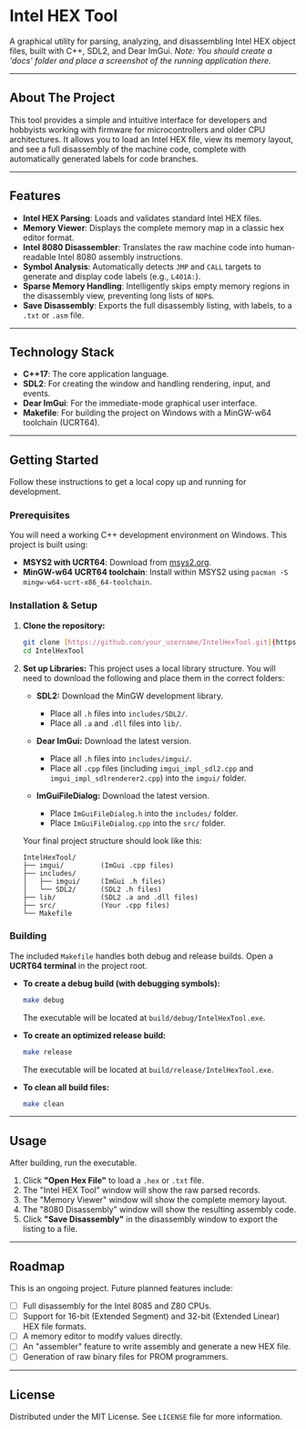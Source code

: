 # Intel HEX Tool

A graphical utility for parsing, analyzing, and disassembling Intel HEX object files, built with C++, SDL2, and Dear ImGui.
*Note: You should create a 'docs' folder and place a screenshot of the running application there.*

---

## About The Project

This tool provides a simple and intuitive interface for developers and hobbyists working with firmware for microcontrollers and older CPU architectures. It allows you to load an Intel HEX file, view its memory layout, and see a full disassembly of the machine code, complete with automatically generated labels for code branches.

---

## Features

* **Intel HEX Parsing**: Loads and validates standard Intel HEX files.
* **Memory Viewer**: Displays the complete memory map in a classic hex editor format.
* **Intel 8080 Disassembler**: Translates the raw machine code into human-readable Intel 8080 assembly instructions.
* **Symbol Analysis**: Automatically detects `JMP` and `CALL` targets to generate and display code labels (e.g., `L401A:`).
* **Sparse Memory Handling**: Intelligently skips empty memory regions in the disassembly view, preventing long lists of `NOP`s.
* **Save Disassembly**: Exports the full disassembly listing, with labels, to a `.txt` or `.asm` file.

---

## Technology Stack

* **C++17**: The core application language.
* **SDL2**: For creating the window and handling rendering, input, and events.
* **Dear ImGui**: For the immediate-mode graphical user interface.
* **Makefile**: For building the project on Windows with a MinGW-w64 toolchain (UCRT64).

---

## Getting Started

Follow these instructions to get a local copy up and running for development.

### Prerequisites

You will need a working C++ development environment on Windows. This project is built using:
* **MSYS2 with UCRT64**: Download from [msys2.org](https://www.msys2.org/).
* **MinGW-w64 UCRT64 toolchain**: Install within MSYS2 using `pacman -S mingw-w64-ucrt-x86_64-toolchain`.

### Installation & Setup

1.  **Clone the repository:**
    ```sh
    git clone [https://github.com/your_username/IntelHexTool.git](https://github.com/your_username/IntelHexTool.git)
    cd IntelHexTool
    ```

2.  **Set up Libraries:** This project uses a local library structure. You will need to download the following and place them in the correct folders:

    * **SDL2:** Download the MinGW development library.
        * Place all `.h` files into `includes/SDL2/`.
        * Place all `.a` and `.dll` files into `lib/`.

    * **Dear ImGui:** Download the latest version.
        * Place all `.h` files into `includes/imgui/`.
        * Place all `.cpp` files (including `imgui_impl_sdl2.cpp` and `imgui_impl_sdlrenderer2.cpp`) into the `imgui/` folder.

    * **ImGuiFileDialog:** Download the latest version.
        * Place `ImGuiFileDialog.h` into the `includes/` folder.
        * Place `ImGuiFileDialog.cpp` into the `src/` folder.

    Your final project structure should look like this:
    ```
    IntelHexTool/
    ├── imgui/         (ImGui .cpp files)
    ├── includes/
    │   ├── imgui/     (ImGui .h files)
    │   └── SDL2/      (SDL2 .h files)
    ├── lib/           (SDL2 .a and .dll files)
    ├── src/           (Your .cpp files)
    └── Makefile
    ```

### Building

The included `Makefile` handles both debug and release builds. Open a **UCRT64 terminal** in the project root.

* **To create a debug build (with debugging symbols):**
    ```sh
    make debug
    ```
    The executable will be located at `build/debug/IntelHexTool.exe`.

* **To create an optimized release build:**
    ```sh
    make release
    ```
    The executable will be located at `build/release/IntelHexTool.exe`.

* **To clean all build files:**
    ```sh
    make clean
    ```

---

## Usage

After building, run the executable.
1.  Click **"Open Hex File"** to load a `.hex` or `.txt` file.
2.  The "Intel HEX Tool" window will show the raw parsed records.
3.  The "Memory Viewer" window will show the complete memory layout.
4.  The "8080 Disassembly" window will show the resulting assembly code.
5.  Click **"Save Disassembly"** in the disassembly window to export the listing to a file.

---

## Roadmap

This is an ongoing project. Future planned features include:
* [ ] Full disassembly for the Intel 8085 and Z80 CPUs.
* [ ] Support for 16-bit (Extended Segment) and 32-bit (Extended Linear) HEX file formats.
* [ ] A memory editor to modify values directly.
* [ ] An "assembler" feature to write assembly and generate a new HEX file.
* [ ] Generation of raw binary files for PROM programmers.

---

## License

Distributed under the MIT License. See `LICENSE` file for more information.
